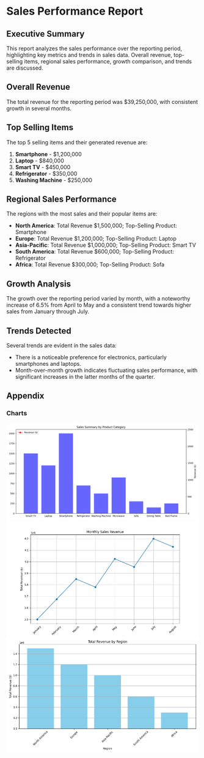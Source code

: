 # Sales Performance Report

## Executive Summary
This report analyzes the sales performance over the reporting period, highlighting key metrics and trends in sales data. Overall revenue, top-selling items, regional sales performance, growth comparison, and trends are discussed.

## Overall Revenue
The total revenue for the reporting period was $39,250,000, with consistent growth in several months. 

## Top Selling Items
The top 5 selling items and their generated revenue are:
1. **Smartphone** - $1,200,000
2. **Laptop** - $840,000
3. **Smart TV** - $450,000
4. **Refrigerator** - $350,000
5. **Washing Machine** - $250,000

## Regional Sales Performance
The regions with the most sales and their popular items are:
- **North America**: Total Revenue $1,500,000; Top-Selling Product: Smartphone
- **Europe**: Total Revenue $1,200,000; Top-Selling Product: Laptop
- **Asia-Pacific**: Total Revenue $1,000,000; Top-Selling Product: Smart TV
- **South America**: Total Revenue $600,000; Top-Selling Product: Refrigerator
- **Africa**: Total Revenue $300,000; Top-Selling Product: Sofa

## Growth Analysis
The growth over the reporting period varied by month, with a noteworthy increase of 6.5% from April to May and a consistent trend towards higher sales from January through July.

## Trends Detected
Several trends are evident in the sales data:
- There is a noticeable preference for electronics, particularly smartphones and laptops.
- Month-over-month growth indicates fluctuating sales performance, with significant increases in the latter months of the quarter.

## Appendix
### Charts
![Product Summary](sales_product_summary.png)
![Monthly Sales](monthly_sales.png)
![Sales by Region](sales_by_region.png)